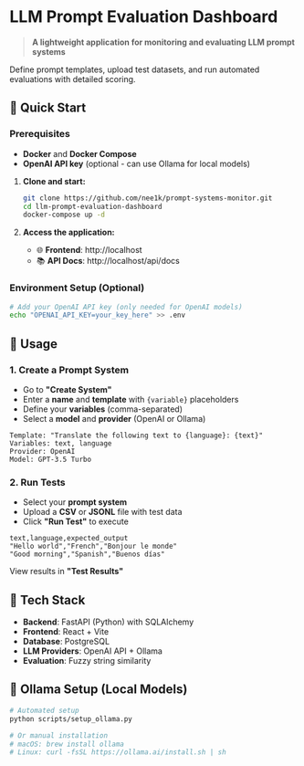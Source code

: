# LLM Prompt Evaluation Dashboard

> **A lightweight application for monitoring and evaluating LLM prompt systems**

Define prompt templates, upload test datasets, and run automated evaluations with detailed scoring.

## 🚀 Quick Start

### Prerequisites
- **Docker** and **Docker Compose**
- **OpenAI API key** (optional - can use Ollama for local models)

1. **Clone and start:**
   ```bash
   git clone https://github.com/nee1k/prompt-systems-monitor.git
   cd llm-prompt-evaluation-dashboard
   docker-compose up -d
   ```

2. **Access the application:**
   - 🌐 **Frontend**: http://localhost
   - 📚 **API Docs**: http://localhost/api/docs

### Environment Setup (Optional)
```bash
# Add your OpenAI API key (only needed for OpenAI models)
echo "OPENAI_API_KEY=your_key_here" >> .env
```

## 📖 Usage

### 1. Create a Prompt System
- Go to **"Create System"**
- Enter a **name** and **template** with `{variable}` placeholders
- Define your **variables** (comma-separated)
- Select a **model** and **provider** (OpenAI or Ollama)

```
Template: "Translate the following text to {language}: {text}"
Variables: text, language
Provider: OpenAI
Model: GPT-3.5 Turbo
```

### 2. Run Tests
- Select your **prompt system**
- Upload a **CSV** or **JSONL** file with test data
- Click **"Run Test"** to execute

```csv
text,language,expected_output
"Hello world","French","Bonjour le monde"
"Good morning","Spanish","Buenos días"
```

View results in **"Test Results"**

## 🔧 Tech Stack

- **Backend**: FastAPI (Python) with SQLAlchemy
- **Frontend**: React + Vite
- **Database**: PostgreSQL
- **LLM Providers**: OpenAI API + Ollama
- **Evaluation**: Fuzzy string similarity

## 🐳 Ollama Setup (Local Models)

```bash
# Automated setup
python scripts/setup_ollama.py

# Or manual installation
# macOS: brew install ollama
# Linux: curl -fsSL https://ollama.ai/install.sh | sh
```